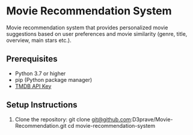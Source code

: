 # Movie Recommendation System

Movie recommendation system that provides personalized movie suggestions based on user preferences and movie similarity (genre, title, overview, main stars etc.).

## Prerequisites
- Python 3.7 or higher
- pip (Python package manager)
- [TMDB API Key](https://www.themoviedb.org/documentation/api)

## Setup Instructions
1. Clone the repository:
   git clone git@github.com:D3prave/Movie-Recommendation.git
   cd movie-recommendation-system
